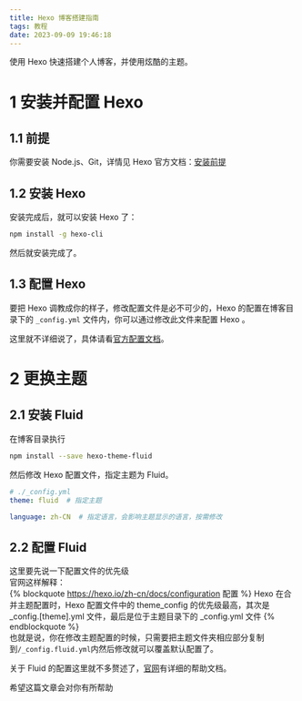 ```yaml
---
title: Hexo 博客搭建指南
tags: 教程
date: 2023-09-09 19:46:18
---
```


使用 Hexo 快速搭建个人博客，并使用炫酷的主题。
<!--more-->
# 1 安装并配置 Hexo
## 1.1 前提
你需要安装 Node.js、Git，详情见 Hexo 官方文档：[安装前提](https://hexo.io/zh-cn/docs/#安装前提)  

## 1.2 安装 Hexo
安装完成后，就可以安装 Hexo 了：
```bash
npm install -g hexo-cli
```
然后就安装完成了。

## 1.3 配置 Hexo
要把 Hexo 调教成你的样子，修改配置文件是必不可少的，Hexo 的配置在博客目录下的 `_config.yml` 文件内，你可以通过修改此文件来配置 Hexo 。  

这里就不详细说了，具体请看[官方配置文档](https://hexo.io/zh-cn/docs/configuration)。

# 2 更换主题
## 2.1 安装 Fluid
在博客目录执行
```bash
npm install --save hexo-theme-fluid
```
然后修改 Hexo 配置文件，指定主题为 Fluid。
```yaml
# ./_config.yml
theme: fluid  # 指定主题

language: zh-CN  # 指定语言，会影响主题显示的语言，按需修改
```

## 2.2 配置 Fluid
这里要先说一下配置文件的优先级  
官网这样解释：  
{% blockquote https://hexo.io/zh-cn/docs/configuration 配置 %}
Hexo 在合并主题配置时，Hexo 配置文件中的 theme_config 的优先级最高，其次是 _config.[theme].yml 文件，最后是位于主题目录下的 _config.yml 文件
{% endblockquote %}  
也就是说，你在修改主题配置的时候，只需要把主题文件夹相应部分复制到`/_config.fluid.yml`内然后修改就可以覆盖默认配置了。  

关于 Fluid 的配置这里就不多赘述了，[官网](https://hexo.fluid-dev.com/docs/)有详细的帮助文档。  

希望这篇文章会对你有所帮助